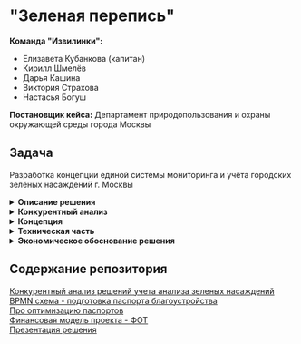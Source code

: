 # "Зеленая перепись"
  
**Команда "Извилинки":**  
- Елизавета Кубанкова (капитан)  
- Кирилл Шмелёв  
- Дарья Кашина  
- Виктория Страхова  
- Настасья Богуш  

**Постановщик кейса:** Департамент природопользования и охраны окружающей среды города Москвы  
  
## Задача  

    
Разработка концепции единой системы мониторинга и учёта городских зелёных насаждений г. Москвы

<details><summary><b>Описание решения</b></summary>   

Мы разработали концепцию системы мониторинга и учёта городских зелёных насаждений. До разработки концепции был проведен конкурентный анализ существующих систем, который позволил предложить наиболее актуальное решение и учесть мировой опыт решения проблемы инвентаризации растений.  

Мы предлагаем использовать уже существующие технологии сбора данных об озелененных территориях с помощью геоснимков, дронов и лидаров, в зависимости от типа территорий, доступности, требований к детализации и других ограничений. Хранение снимков в БД и объектных хранилищах позволит непрерывно актуализировать информацию. Обработка снимков с помощью машинного обучения позволит быстро и качественно определить площадь озеленения, растительный состав районов и другие метаданные, необходимые для качественной и автоматизированной паспортизации территорий. Кроме этого предлагаем рассмотреть варианты оптимизации и упрощения форм паспортов зеленых насаждений.

Уникальность идеи состоит в автоматизации рутинных процессов, а также улучшении пользовательского опыта: для анализа данных и их использования в управленческих целях предлагается создать информативные дашборды (анализ, мониторинг состояния, своевременное реагирование) и интерактивную карту зеленых насаждений. Также привлекаем жителей города путем развития социальных и развлекательных программ, так как они тоже могут фотографировать участки озелененной территории и отправлять данные в Министерство природопользования, а также влиять на озеленение или очистку тех или иных территорий.

Нами разработана дорожная карта реализации проекта на два года, составлено экономическое обоснование, описано техническое решение, а также предложены способы взаимодействия с жителями города.
Успешная реализация проекта в перспективе позволит масштабировать проект в рамках страны для использования данной системы в других городах России.

**Срок реализации: 2026 г.**

**Стоимость: от 100 млн.руб.**

</details> 

<details><summary><b>Конкурентный анализ</b></summary>   

  
Перед разработкой концепции системы учета мы провели конкурентный анализ, чтобы понимать, какие системы учета и мониторинга уже существуют на рынке, каким функционалом они обладают, какие видны тенденции и в какую сторону мы можем развивать наш проект.   
  
1) При проведении конкурентного анализа рассмотрены решения в странах Южной Америки, США и некоторых объектов РФ 
2) Типы существующих решений : GIS, облачные хранилища, мобильные приложения. Решений, основанных на спутниковых системах слежения очень мало, как и WEB. 
3) Функции существующих решений:  
* Учет и анализ зеленых насаждений
* Автоматизация учета и мониторинга
* Экологический мониторинг и оценка состояния экосистемы
* Управление городским хозяйством с учетом озеленения
* Инструменты для оценки экосистемных услуг
4) Данные, получаемые из существующих систем учета:
* Данные о состоянии деревьев и кустарников
* Информация о работах по обслуживанию зеленых насаждений
* Экосистемные услуги (поглощение углерода, качество воздуха)
* Инвентаризация и оценка здоровья растений.
5) Чего не хватает в существующих системах:  
* Недостаток семейного контента: системы ориентированы на профессионалов, что ограничивает вовлечение семей и широкой аудитории
* Низкая известность: недостаточная известность за пределами профессиональных кругов мешает внедрению на местном уровне
* Отсутствие интерактивности: нет игровых элементов, которые могли бы сделать процесс учёта и мониторинга увлекательным


</details>  

<details><summary><b>Концепция</b></summary>   

1) Оптимизация текущей паспортизации  
2) Получение снимков при помощи различных устройств (геоснимки, дроны, лидары, фотографии жителей) в зависимости от типа территории, ограничений (бесполетные зоны, непроходимая местность, заброшенные зоны, режимные объекты и так далее) и их обработка при помощи ML-моделей. Унификация форматов полученных снимков  
3) Хранение данных в единой БД, верификация данных (в том числе проверка дублирования информации) с использованием автоматизированных ML-подходов, а также ручной проверки в спорных случаях  
4) Использование методов CV* для определения типов зеленых насаждений, их состояния и других особенностей территорий  
5) ГИС-системы или WEB-приложения в качестве пользовательского интерфейса. Интерактивная карта зеленых насаждений.  
6) Сбор обратной связи от жителей г. Москвы при помощи простых форм  
7) Вовлечение жителей и гостей столицы в процессы озеленения путем социальных 
и развлекательных программ и активностей
  
</details>  

<details><summary><b>Техническая часть</b></summary>    

### Технологии для сбора данных об озелененных территориях

1. Геоспутниковые снимки

**Преимущества:**  
* Широкий охват. Спутники могут покрывать большие площади, что сокращает время на сбор данных  
* Регулярность обновлений. Возможность получения данных с высокой частотой обновления  
  
**Примеры аппаратов:**  
*Sentinel-2 (ESA):* Предоставляет бесплатные данные с высоким пространственным разрешением (10 м)  
*Landsat (NASA/USGS):* Обеспечивает многолетние данные для исторического анализа  
  
2. Снимки с дронов  
  
**Преимущества:**  
* Высокое разрешение. Возможность получения изображений с высоким уровнем детализации
* Гибкость. Дроны могут запустить в любое время и на конкретных участках, где требуется более детальное изучение
  
**Примеры аппаратов:**  
*DJI Phantom 4 RTK:* Используется для картографирования и создания 3D-моделей местности  
*senseFly eBee X:* Подходит для крупных проектов, высокое разрешение и долгий полет  

4. Лидар (LiDAR)
  
**Преимущества:**  
* Точность. Высокая точность в измерении высоты и создания 3D-моделей
* Сканирование растительности. Позволяет «видеть» сквозь листву и получать данные о подлеске
  
**Примеры аппаратов:**  
*Velodyne HDL-32E:* Подходит для установки на дроны или автомобили для сбора данных в городской среде  
*RIEGL VUX-1:* Используется для высокоточного картографирования с воздуха  

6. Геодезические приборы (для верификации данных, полученных со снимков)
    
**Преимущества:**  
* Высокая точность на небольших участках. Позволяют проводить детальные замеры на местности  
* Подходят для верификации данных, полученных другими методами
   
**Примеры аппаратов:**   
*Trimble R10:* GNSS-приемник для высокоточных измерений  
*Leica Total Station:* Используется для съемки точек и измерения расстояний с высокой точностью  
  
Предлагаем использовать сочетание этих технологий для получения точных и актуальных данных. Например, спутниковые снимки для общего охвата территории и дроны с Lidar для детального изучения отдельных участков.  

### Хранение и обработка снимков  

**1) База данных**  
Используем потенциально масштабируемую базу данных, такую как *PostgreSQL* с расширением *PostGIS* для хранения геопространственных данных. Это позволит эффективно управлять данными о местоположении и выполнять пространственные запросы  
  
**2) Объектное хранилище**  
*Amazon S3* или аналогичный сервис для хранения больших объемов сырых снимков, полученных с геоспутников, дронов и лидаров  

### Предобработка данных  

**1) Форматы данных**  
Снимки преобразуются в стандартные форматы (например, GeoTIFF для спутниковых данных, LAS для данных лидаров)  

**2) Калибровка данных**   
Коррекция радиометрии и геометрии для исправления потенциальных ошибок в данных, вызванных сенсорами или атмосферными условиями  

## Обработка изображений  

**Сегментация**  
Используем *DeepLab (Tensorflow)* или *U-Net* для сегментации изображения, чтобы отделить озелененные территории от других объектов.
Для определения элементов озеленения обучаем модель на датасете с метками деревьев, кустарников и других посадок.  

**Обнаружение объектов**  
Используем модели типа YOLO или Faster R-CNN для распознавания зданий, сооружений и малых архитектурных форм.  
Модели дообучаем на Google Open Images Dataset или других доступных наборах данных с изображениями и метками элементов благоустройства.  

### Постпроцессинг и расчет метрик  

1) **Кадастровые координаты и схемы расположения**  
Геопривязка результатов с использованием ранее загруженных метаданных и слоев GIS. Определение границ для построения контуров озелененных территорий  
  
2) **Вычисление площадей (функции PostGIS, например ST_Area())**  
  
3) **Анализ дорожной сети и сооружений**  
Используем CV и анализ графов на данных дорожной инфраструктуры для выявления дорожной сети. Для плоскостных сооружений и зданий - выделение контуров и подсчет площади.

### Детальный анализ  

1) Применение ML-алгоритмов для распознавания и классификации элементов насаждений по высоте и форме
2) Используем данные лидара для создания 3D-моделей, позволяющих анализировать рельеф и выявлять малые архитектурные формы.
3) Модели классификации для идентификации видов растений и формирования таблицы насаждений.
4) Отслеживание изменений: сравнение текущих данных с историческими, для выявления изменений в благоустройстве и проведенных ремонтных работах.

### Интерфейс пользователя  

**ГИС-системы или WEB-приложения**  
  
Разработка пользовательского интерфейса, который выводит результаты анализа на карте и позволяет пользователям выполнять интерактивные запросы. Открытые решения, такие как QGIS, могут быть расширены с помощью плагинов для визуализации данных.  
  
Интерфейс должен быть доступен для пользователей с ограниченными возможностями (с поддержкой экранных считывателей).  
  
</details>  

<details><summary><b>Экономическое обоснование решения</b></summary>   

Мы провели подробный расчет трудовых затрат на реализацию проекта длительностью 2 года. За среднюю заработную плату принято значение 1300 р/ч. Суммарно по всем этапам фонд оплаты труда составляет 44,9 млн руб.

Также следует учитывать другие статьи расходы, которые также должны быть учитаны в бюджете проекта. Такие статьи как:  
1) Дополнительные выплаты и социальные взносы
2) Технические расходы:  
* Покупка или аренда серверов и других аппаратных средств  
* Закупка необходимых программных решений и лицензий  
* Обслуживание и техническая поддержка оборудования
3) Разработка и интеграция:
* Затраты на программирование и разработку программного обеспечения  
* Интеграция системы с существующими городскими информационными системами
4) Исследования и анализ:  
* Проведение предварительных исследований и анализа  
* Карты, датчики и другие инструменты для сбора данных
5) Маркетинг и продвижение:
* Продвижение проекта среди жителей и заинтересованных сторон  
* Создание материалов для обучения пользователей
6) Обучение персонала:
* Проведение тренингов и семинаров для сотрудников и пользователей системы
7) Административные расходы:  
* Офисные затраты (аренда, коммунальные услуги)  
* Канцелярские товары и другие текущие расходы
8) Юридические и консультативные услуги:
* Консультации по правовым вопросам  
* Консультации по управлению проектами и внедрению
9) Контроль и мониторинг:
* Система сбора и анализа данных для оценки эффективности
10) Оборудование для машинного обучения (закупка и аренда):  
* Серверы и вычислительные мощности  
* Программное обеспечение
11) Оборудование для съёмки и мониторинга (закупка, аренда, разработка):
* Дроны  
* Лидары  
* Камеры и сенсоры  
12) Обслуживание техники, ремонт, сертификация и страховка  
   
Действительный бюджет проекта требует детального просчета, по нашей предварительной оценке на проект потребуется от 100 млн руб.  


</details> 

## Содержание репозитория   

[Конкурентный анализ решений учета анализа зеленых насаждений](https://github.com/daria-kashina/the_green_census/blob/main/Конкурентный%20анализ%20решений%20учета%20и%20анализа%20зеленых%20насаждений.pdf)    
[BPMN схема - подготовка паспорта благоустройства](https://github.com/daria-kashina/the_green_census/blob/main/BPMN%20схема%20-%20подготовка%20паспорта%20благоустройства.svg)  
[Про оптимизацию паспортов](https://github.com/daria-kashina/the_green_census/blob/main/Оптимизация%20паспортов.pdf)  
[Финансовая модель проекта - ФОТ](https://github.com/daria-kashina/the_green_census/blob/main/Финансовая_модель_проекта_ФОТ.pdf)     
[Презентация решения](https://docs.google.com/presentation/d/10ymjHGpTv2_ORirj-iT8L9ddM6vb1gizxNTJxpsK1ro/edit?usp=sharing)  
